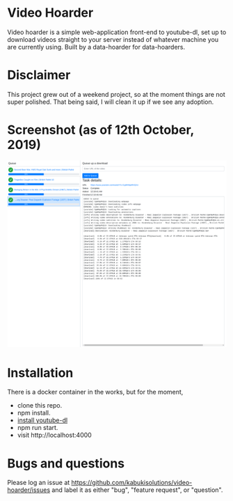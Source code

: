# Video Hoarder

Video hoarder is a simple web-application front-end to youtube-dl, set up to download videos straight to your server instead of whatever machine you are currently using. Built by a data-hoarder for data-hoarders.

# Disclaimer

This project grew out of a weekend project, so at the moment things are not super polished. That being said, I will clean it up if we see any adoption.

# Screenshot (as of 12th October, 2019)
![screenshots taken on 12th October 2019](https://github.com/akshat1/video-hoarder/raw/develop/screenshots/10_12_2019.png)

# Installation

There is a docker container in the works, but for the moment,

- clone this repo.
- npm install.
- [install youtube-dl](https://ytdl-org.github.io/youtube-dl/download.html)
- npm run start.
- visit http://localhost:4000

# Bugs and questions

Please log an issue at https://github.com/kabukisolutions/video-hoarder/issues and label it as either "bug", "feature request", or "question".
